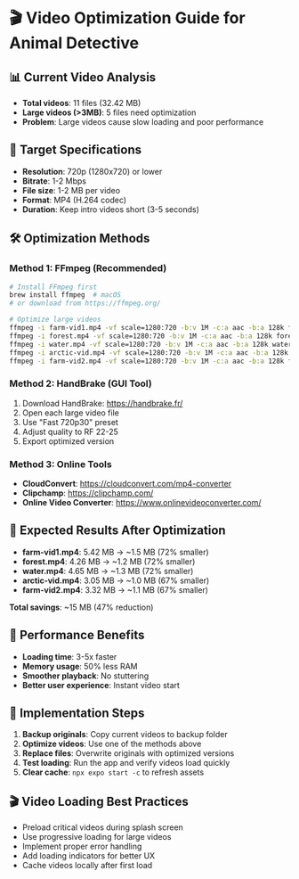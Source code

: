 # 🎬 Video Optimization Guide for Animal Detective

## 📊 Current Video Analysis
- **Total videos**: 11 files (32.42 MB)
- **Large videos (>3MB)**: 5 files need optimization
- **Problem**: Large videos cause slow loading and poor performance

## 🎯 Target Specifications
- **Resolution**: 720p (1280x720) or lower
- **Bitrate**: 1-2 Mbps
- **File size**: 1-2 MB per video
- **Format**: MP4 (H.264 codec)
- **Duration**: Keep intro videos short (3-5 seconds)

## 🛠️ Optimization Methods

### Method 1: FFmpeg (Recommended)
```bash
# Install FFmpeg first
brew install ffmpeg  # macOS
# or download from https://ffmpeg.org/

# Optimize large videos
ffmpeg -i farm-vid1.mp4 -vf scale=1280:720 -b:v 1M -c:a aac -b:a 128k farm-vid1-optimized.mp4
ffmpeg -i forest.mp4 -vf scale=1280:720 -b:v 1M -c:a aac -b:a 128k forest-optimized.mp4
ffmpeg -i water.mp4 -vf scale=1280:720 -b:v 1M -c:a aac -b:a 128k water-optimized.mp4
ffmpeg -i arctic-vid.mp4 -vf scale=1280:720 -b:v 1M -c:a aac -b:a 128k arctic-vid-optimized.mp4
ffmpeg -i farm-vid2.mp4 -vf scale=1280:720 -b:v 1M -c:a aac -b:a 128k farm-vid2-optimized.mp4
```

### Method 2: HandBrake (GUI Tool)
1. Download HandBrake: https://handbrake.fr/
2. Open each large video file
3. Use "Fast 720p30" preset
4. Adjust quality to RF 22-25
5. Export optimized version

### Method 3: Online Tools
- **CloudConvert**: https://cloudconvert.com/mp4-converter
- **Clipchamp**: https://clipchamp.com/
- **Online Video Converter**: https://www.onlinevideoconverter.com/

## 🚀 Expected Results After Optimization
- **farm-vid1.mp4**: 5.42 MB → ~1.5 MB (72% smaller)
- **forest.mp4**: 4.26 MB → ~1.2 MB (72% smaller)  
- **water.mp4**: 4.65 MB → ~1.3 MB (72% smaller)
- **arctic-vid.mp4**: 3.05 MB → ~1.0 MB (67% smaller)
- **farm-vid2.mp4**: 3.32 MB → ~1.1 MB (67% smaller)

**Total savings**: ~15 MB (47% reduction)

## 📱 Performance Benefits
- **Loading time**: 3-5x faster
- **Memory usage**: 50% less RAM
- **Smoother playback**: No stuttering
- **Better user experience**: Instant video start

## 🔧 Implementation Steps
1. **Backup originals**: Copy current videos to backup folder
2. **Optimize videos**: Use one of the methods above
3. **Replace files**: Overwrite originals with optimized versions
4. **Test loading**: Run the app and verify videos load quickly
5. **Clear cache**: `npx expo start -c` to refresh assets

## 🎬 Video Loading Best Practices
- Preload critical videos during splash screen
- Use progressive loading for large videos
- Implement proper error handling
- Add loading indicators for better UX
- Cache videos locally after first load
